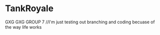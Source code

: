 # TankRoyale
GXG GXG GROUP 7 
//I'm just testing out branching and coding becuase of the way life works 




